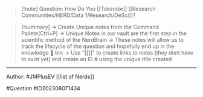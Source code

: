 
>[!note] Question: 
> How Do You [[Tokenize]] [[Research Communities/NERD/Data 1/Research/DeSci]]?


>[!summary] 
>-> Create Unique notes from the Command Pallete(Ctrl+P)
>-> Unique Notes in our vault are the first step in the scientific method of the NerdBrain
-> These notes will allow us to track the lifecycle of the question and hopefully end up in the knowledge 🧠 bin
-> Use "[[]]" to create links to notes (they dont have to exist yet) and create an ID # using the unique title created 



---


Author: #JMPlusEV  [[list of Nerds]]

#Question #ID202308071434